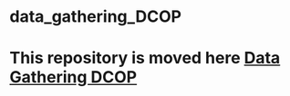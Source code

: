 # data_gathering_DCOP
# This repository is moved here [Data Gathering DCOP](https://github.com/kaviya-dhanabalachandran/data_gathering_DCOP)
